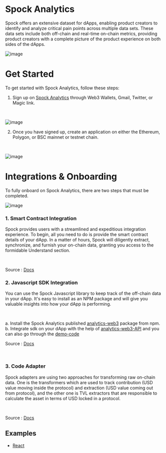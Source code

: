 # Spock Analytics 
Spock offers an extensive dataset for dApps, enabling product creators to identify and analyze critical pain points across multiple data sets. These data sets include both off-chain and real-time on-chain metrics, providing product creators with a complete picture of the product experience on both sides of the dApps.
<br>

![image](https://github.com/xorddotcom/spock-analytics-demo/assets/43118413/f66362f6-1351-4cea-8258-b07e6f2b45f4)


# Get Started 
To get started with Spock Analytics, follow these steps:
<br>
1. Sign up on [Spock Analytics](https://spockanalytics.xyz/) through Web3 Wallets, Gmail, Twitter, or Magic link.
<br> 

![image](https://user-images.githubusercontent.com/43118413/227744122-d642699d-7022-45a6-b09c-fd2d520393d5.png)

2. Once you have signed up, create an application on either the Ethereum, Polygon, or BSC mainnet or testnet chain.
<br>

![image](https://user-images.githubusercontent.com/43118413/227744172-46fc53da-8448-4e9b-a84f-c877e29a9666.png)

# Integrations & Onboarding 
To fully onboard on Spock Analytics, there are two steps that must be completed.
<br>

![image](https://github.com/xorddotcom/spock-analytics-demo/assets/43118413/b1593ec6-01d3-49e5-a3a4-4a3b36edf5d9)

<h3> 1. Smart Contract Integration </h3>

<p> Spock provides users with a streamlined and expeditious integration experience. To begin, all you need to do is provide the smart contract details of your dApp. In a matter of hours, Spock will diligently extract, synchronize, and furnish your on-chain data, granting you access to the formidable Understand section. 
 </p>
 <br>

Source : [Docs](https://spock-analytics.gitbook.io/spock-analytics-docs/smart-contract/contract-form)

<h3> 2. Javascript SDK Integration </h3>

<p> You can use the Spock Javascript library to keep track of the off-chain data in your dApp. It's easy to install as an NPM package and will give you valuable insights into how your dApp is performing. 
 </p>
 <br>

a. Install the Spock Analytics published [analytics-web3](https://www.npmjs.com/package/analytics-web3) package from npm.
<br>
b. Integrate sdk on your dApp with the help of [analytics-web3-API](https://www.npmjs.com/package/analytics-web3#api) and you can also go through the [demo-code](https://github.com/xorddotcom/DAppzero-Analytics-Demo)
<br>

Source : [Docs](https://spock-analytics.gitbook.io/spock-analytics-docs/sdk-integration/javascript-sdk)

<br>
<h3> 3. Code Adapter </h3>
<p>
Spock adapters are using two approaches for transforming raw on-chain data. One is the transformers which are used to track contribution (USD value moving inside the protocol) and extraction (USD value coming out from protocol), and the other one is TVL extractors that are responsible to calculate the asset in terms of USD locked in a protocol.
</p>
<br>

Source : [Docs](https://spock-analytics.gitbook.io/spock-analytics-docs/adapter/adapter)


## Examples
 - [React](https://github.com/xorddotcom/spock-analytics-demo/tree/main/react)
